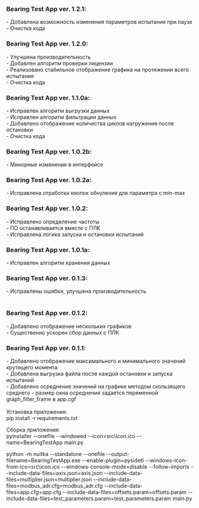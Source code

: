 <H3> Bearing Test App ver. 1.2.1: </H3>
    - Добавлена возможность изменения параметров испытания при паузе
    - Очистка кода <br>

<H3> Bearing Test App ver. 1.2.0: </H3>
    - Улучшена производительность <br>
    - Добавлен алгоритм проверки лицензии <br>
    - Реализовано стабильное отображение графика на протяжении всего испытания <br>
    - Очистка кода <br>

<H3> Bearing Test App ver. 1.1.0a: </H3>
    - Исправлен алгоритм выгрузки данных<br>
    - Исправлен алгоритм фильтрации данных<br>
    - Добавлено отображение количества циклов нагружения после остановки<br>
    - Очистка кода <br>

<H3> Bearing Test App ver. 1.0.2b: </H3>
    - Минорные изменения в интерфейсе<br>

<H3> Bearing Test App ver. 1.0.2a: </H3>
    - Исправлена отработка кнопок обнуления для параметра с min-max<br>

<H3> Bearing Test App ver. 1.0.2: </H3>
    - Исправлено определение частоты<br>
    - ПО останавливается вместе с ПЛК <br>
    - Исправлена логика запуска и остановки испытаний <br>


<H3> Bearing Test App ver. 1.0.1a: </H3>
    - Исправлен алгоритм хранения данных<br>

<H3> Bearing Test App ver. 0.1.3: </H3>
    - Исправлены ошибки, улучшена производительность<br>

<br>

<H3> Bearing Test App ver. 0.1.2: </H3>
    - Добавлено отображение нескольких графиков <br>
    - Существенно ускорен сбор данных с ПЛК
<br>

<H3> Bearing Test App ver. 0.1.1: </H3>
    - Добавлено отображение максимального и минимального значений крутящего момента <br>
    - Добавлена выгрузка файла после каждой остановки и запуска испытаний <br>
    - Добавлено осреднение значений на графике методом скользящего среднего - размер окна осреднения задается переменной graph_filter_frame в app.cgf <br>

<br>
Установка приложения: <br>
pip install -r requirements.txt

Сборка приложения: <br>
pyinstaller --onefile --windowed --icon=src\icon.ico --name=BearingTestApp main.py


python -m nuitka   --standalone --onefile  --output-filename=BearingTestApp.exe --enable-plugin=pyside6   --windows-icon-from-ico=src\icon.ico --windows-console-mode=disable --follow-imports   --include-data-files=axis.json=axis.json   --include-data-files=multiplier.json=multiplier.json   --include-data-files=modbus_adr.cfg=modbus_adr.cfg   --include-data-files=app.cfg=app.cfg   --include-data-files=offsets.param=offsets.param   --include-data-files=test_parameters.param=test_parameters.param   main.py

